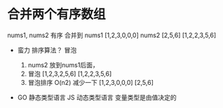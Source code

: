 # 合并两个有序数组

nums1, nums2  有序 合并到
nums1   [1,2,3,0,0,0]
nums2   [2,5,6]
[1,2,2,3,5,6]

- 蛮力
  排序算法？ 冒泡
  1. nums2 放到nums1后面，
  2. 冒泡
  [1,2,3,2,5,6]
  [1,2,2,3,5,6]
  3. 冒泡排序 O(n2)
  减少一下
  [1,2,3,0,0,0]
  [2,5,6]

- GO 静态类型语言
  JS 动态类型语言 变量类型是由值决定的